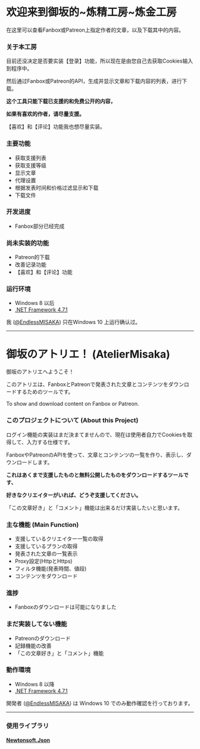 # 欢迎来到御坂的~炼精工房~炼金工房

在这里可以查看Fanbox或Patreon上指定作者的文章，以及下载其中的内容。

### 关于本工房

目前还没决定是否要实装【登录】功能，所以现在是由您自己去获取Cookies输入到程序中。

然后通过Fanbox或Patreon的API，生成并显示文章和下载内容的列表，进行下载。

**这个工具只能下载已支援的和免费公开的内容，**

**如果有喜欢的作者，请尽量支援。**

【喜欢】和【评论】功能我也想尽量实装。

### 主要功能

* 获取支援列表
* 获取支援等级
* 显示文章
* 代理设置
* 根据发表时间和价格过滤显示和下载
* 下载文件

### 开发进度

* Fanbox部分已经完成

### 尚未实装的功能

* Patreon的下载
* 改善记录功能
* 【喜欢】和【评论】功能

### 运行环境

* Windows 8 以后
* [.NET Framework 4.7.1](https://www.microsoft.com/zh-CN/download/details.aspx?id=56116)

我 ([@EndlessMISAKA](https://twitter.com/EndlessMISAKA)) 只在Windows 10 上运行确认过。

----

# 御坂のアトリエ！ (AtelierMisaka)

御坂のアトリエへようこそ！

このアトリエは、FanboxとPatreonで発表された文章とコンテンツをダウンロードするためのツールです。

To show and download content on Fanbox or Patreon.


### このプロジェクトについて (About this Project)

ログイン機能の実装はまだ決まてませんので、現在は使用者自力でCookiesを取得して、入力する仕様です。

FanboxやPatreonのAPIを使って、文章とコンテンツの一覧を作り、表示し、ダウンロードします。

**これはあくまで支援したものと無料公開したものをダウンロードするツールです、**

**好きなクリエイターがいれば、どうぞ支援してください。**

「この文章好き」と「コメント」機能は出来るだけ実装したいと思います。

### 主な機能 (Main Function)

* 支援しているクリエイター一覧の取得
* 支援しているプランの取得
* 発表された文章の一覧表示
* Proxy設定(HttpとHttps)
* フィルタ機能(発表時間、値段)
* コンテンツをダウンロード

### 進捗

* Fanboxのダウンロードは可能になりました

### まだ実装してない機能

* Patreonのダウンロード
* 記録機能の改善
* 「この文章好き」と「コメント」機能

### 動作環境

* Windows 8 以降
* [.NET Framework 4.7.1](https://www.microsoft.com/ja-jp/download/details.aspx?id=56116)

開発者 ([@EndlessMISAKA](https://twitter.com/EndlessMISAKA)) は Windows 10 でのみ動作確認を行っております。

----

### 使用ライブラリ

#### [Newtonsoft.Json](https://github.com/JamesNK/Newtonsoft.Json)